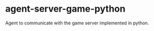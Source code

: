 agent-server-game-python
========================

Agent to communicate with the game server implemented in python.
